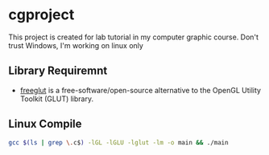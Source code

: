 # cgproject

This project is created for lab tutorial in my computer graphic course. Don't trust Windows, I'm working on linux only
## Library Requiremnt
- [freeglut](http://freeglut.sourceforge.net/) is a free-software/open-source alternative to the OpenGL Utility Toolkit (GLUT) library.

## Linux Compile
```sh
gcc $(ls | grep \.c$) -lGL -lGLU -lglut -lm -o main && ./main
```
